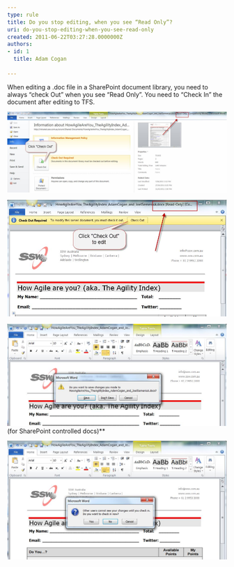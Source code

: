 ```yaml
---
type: rule
title: Do you stop editing, when you see “Read Only”?
uri: do-you-stop-editing-when-you-see-read-only
created: 2011-06-22T03:27:28.0000000Z
authors:
- id: 1
  title: Adam Cogan

---
```


When editing a .doc file in a SharePoint document library, you need to always “check Out” when you see “Read Only”. You need to “Check In” the document after editing to TFS.


![Warning - If you see “Read-Only” in the title bar, then you need to “Check Out”](SharepointWord.jpg)


![Click “Check Out” to edit the document in TFS](SharepointWord1.jpg)


![When you click “yes”, expect a 2nd dialog](SharepointWord2.jpg)(for SharePoint controlled docs)** 


![Good – the dialog you should always get on saving](SharepointWord3.jpg)
